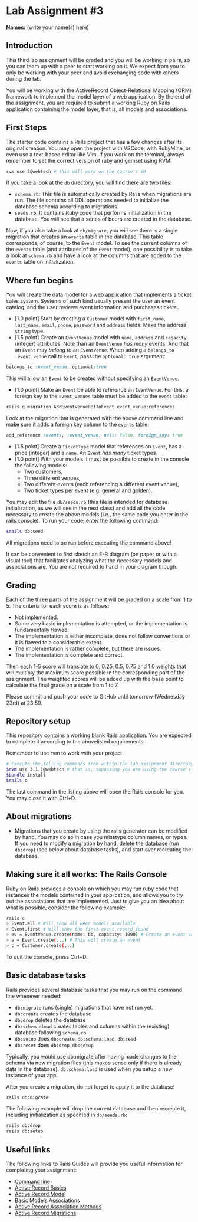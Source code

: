 # Lab Assignment #3
**Names:** (write your name(s) here)

## Introduction

This third lab assignment will be graded and you will be working in pairs, so you can team up with a peer to start working on it. We expect from you to only be working with your peer and avoid exchanging code with others during the lab.

You will be working with the ActiveRecord Object-Relational Mapping (ORM) framework to implement the model layer of a web application. By the end of the assignment, you are required to submit a working Ruby on Rails application containing the model layer, that is, all models and associations.

## First Steps

The starter code contains a Rails project that has a few changes after its original creation. You may open the project with VSCode, with RubyMine, or even use a text-based editor like Vim. If you work on the terminal, always remember to set the correct version of ruby and gemset using RVM:

```sh
rvm use 3@webtech # this will work on the course's VM
````

If you take a look at the `db` directory, you will find there are two files:

* `schema.rb`: This file is automatically created by Rails when migrations are run. The file contains all DDL operations needed to initialize the database schema according to migrations.
* `seeds.rb`: It contains Ruby code that performs initialization in the database. You will see that a series of beers are created in the database.

Now, if you also take a look at `db/migrate`, you will see there is a single migration that creates an `events` table in the database. This table corresponds, of course, to the `Event` model. To see the current columns of the `events` table (and attributes of the `Event` model), one possibility is to take a look at `schema.rb` and have a look at the columns that are added to the `events` table on initialization. 

## Where fun begins

You will create the data model for a web application that implements a ticket sales system. Systems of such kind usually present the user an event catalog, and the user reviews event information and purchases tickets.

* [1.0 point] Start by creating a `Customer` model with `first_name`, `last_name`, `email`, `phone`, `password` and `address` fields. Make the address `string` type.
* [1.5 point] Create an `EventVenue` model with `name`, `address` and `capacity` (integer) attributes. Note than an `EventVenue` _has many_ events. And that an `Event` may _belong to_ an `EventVenue`. When adding a `belongs_to :event_venue` call to `Event`, pass the `optional: true` argument:

```ruby
belongs_to :event_venue, optional:true
```

This will allow an `Event` to be created without specifying an `EventVenue`.
* [1.0 point] Make an `Event` be able to reference an `EventVenue`. For this, a foreign key to the `event_venues` table must be added to the `event` table:
```sh
rails g migration AddEventVenueRefToEvent event_venue:references
```
Look at the migration that is generated with the above command line and make sure it adds a foreign key column to the `events` table.

```ruby
add_reference :events, :event_venue, null: false, foreign_key: true
```

* [1.5 point] Create a `TicketType` model that references an `Event`, has a price (integer) and a `name`. An `Event` _has many_ ticket types.
* [1.0 point] With your models it must be possible to create in the console the following models:
  * Two customers,
  * Three different venues,
  * Two different events (each referencing a different event venue), 
  * Two ticket types per event (e.g. general and golden).

You may edit the file `db/seeds.rb` (this file is intended for database initialization, as we will see in the next class) and add all the code necessary to create the above models (i.e., the same code you enter in the rails console). To run your code, enter the following command:

```sh
$rails db:seed
```

All migrations need to be run before executing the command above!
  
It can be convenient to first sketch an E-R diagram (on paper or with a visual tool) that facilitates analyzing what the necessary models and associations are. You are not required to hand in your diagram though.

## Grading

Each of the three parts of the assignment will be graded on a scale from 1 to 5. The criteria for each score is as follows:

* Not implemented.
* Some very basic implementation is attempted, or the implementation is fundamentally flawed.
* The implementation is either incomplete, does not follow conventions or it is flawed to a considerable extent.
* The implementation is rather complete, but there are issues.
* The implementation is complete and correct.

Then each 1-5 score will translate to 0, 0.25, 0.5, 0.75 and 1.0 weights that will multiply the maximum score possible in the corresponding part of the assignment. The weighted scores will be added up with the base point to calculate the final grade on a scale from 1 to 7.

Please commit and push your code to GitHub until tomorrow (Wednesday 23rd) at 23:59.

## Repository setup

This repository contains a working blank Rails application. You are expected to complete it according to the abovelisted requirements.

Remember to use rvm to work with your project.

```sh
# Execute the folling commands from within the lab assignment directory:
$rvm use 3.1.1@webtech # that is, supposing you are using the course's VM with the webtech gemset.
$bundle install
$rails c
```

The last command in the listing above will open the Rails console for you. You may close it with Ctrl+D.

## About migrations

* Migrations that you create by using the rails generator can be modified by hand. You may do so in case you misstype column names, or types. If you need to modify a migration by hand, delete the database (run `db:drop`) (see below about database tasks), and start over recreating the database.

## Making sure it all works: The Rails Console

Ruby on Rails provides a console on which you may run ruby code that instances the models contained in your application, and allows you to try out the associations that are implemented. Just to give you an idea about what is possible, consider the following example:

```sh
rails c
> Event.all # Will show all Beer models available
> Event.first # Will show the first event record found
> ev = EventVenue.create(name: bb, capacity: 1000) # Create an event venue
> e = Event.create(...) # This will create an event
> c = Customer.create(...)
```

To quit the console, press Ctrl+D.

## Basic database tasks

Rails provides several database tasks that you may run on the command line whenever needed:

* `db:migrate` runs (single) migrations that have not run yet.
* `db:create` creates the database
* `db:drop` deletes the database
* `db:schema:load` creates tables and columns within the (existing) database following `schema.rb`
* `db:setup` does `db:create`, `db:schema:load`,  `db:seed`
* `db:reset` does `db:drop`, `db:setup`

Typically, you would use db:migrate after having made changes to the schema via new migration files (this makes sense only if there is already data in the database). `db:schema:load` is used when you setup a new instance of your app.

After you create a migration, do not forget to apply it to the database!

```sh
rails db:migrate
```

The following example will drop the current database and then recreate it, including initialization as specified in `db/seeds.rb`:

```sh
rails db:drop
rails db:setup
```

## Useful links

The following links to Rails Guides will provide you useful information for completing your assignment:

* [Command line](http://guides.rubyonrails.org/command_line.html)
* [Active Record Basics](http://guides.rubyonrails.org/active_record_basics.html)
* [Active Record Model](http://api.rubyonrails.org/classes/ActiveModel/Model.html)
* [Basic Models Associations](http://guides.rubyonrails.org/association_basics.html)
* [Active Record Association Methods](http://api.rubyonrails.org/classes/ActiveRecord/Associations/ClassMethods.html)
* [Active Record Migrations](http://edgeguides.rubyonrails.org/active_record_migrations.html)
